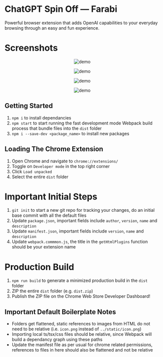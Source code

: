 # ChatGPT Spin Off — Farabi

Powerful browser extension that adds OpenAI capabilities to your everyday browsing through an easy and fun experience.

# Screenshots
<p align="center">
  <img src="https://github.com/younes-alturkey/fingertips-farabi/blob/main/screenshots/farabi-sc-1.jpg" alt="demo"/>
</p>

<p align="center">
  <img src="https://github.com/younes-alturkey/fingertips-farabi/blob/main/screenshots/farabi-sc-2.jpg" alt="demo"/>
</p>

<p align="center">
  <img src="https://github.com/younes-alturkey/fingertips-farabi/blob/main/screenshots/farabi-sc-3.jpg" alt="demo"/>
</p>

<p align="center">
  <img src="https://github.com/younes-alturkey/fingertips-farabi/blob/main/screenshots/farabi-sc-4.jpg" alt="demo"/>
</p>

## Getting Started

1. `npm i` to install dependancies
2. `npm start` to start running the fast development mode Webpack build process that bundle files into the `dist` folder
3. `npm i --save-dev <package_name>` to install new packages

## Loading The Chrome Extension

1. Open Chrome and navigate to `chrome://extensions/`
2. Toggle on `Developer mode` in the top right corner
3. Click `Load unpacked`
4. Select the entire `dist` folder

# Important Initial Steps

1. `git init` to start a new git repo for tracking your changes, do an initial base commit with all the default files
2. Update `package.json`, important fields include `author`, `version`, `name` and `description`
3. Update `manifest.json`, important fields include `version`, `name` and `description`
4. Update `webpack.commmon.js`, the title in the `getHtmlPlugins` function should be your extension name

# Production Build

1. `npm run build` to generate a minimized production build in the `dist` folder
2. ZIP the entire `dist` folder (e.g. `dist.zip`)
3. Publish the ZIP file on the Chrome Web Store Developer Dashboard!

## Important Default Boilerplate Notes

-   Folders get flattened, static references to images from HTML do not need to be relative (i.e. `icon.png` instead of `../static/icon.png`)
-   Importing local ts/tsx/css files should be relative, since Webpack will build a dependancy graph using these paths
-   Update the manifest file as per usual for chrome related permissions, references to files in here should also be flattened and not be relative
